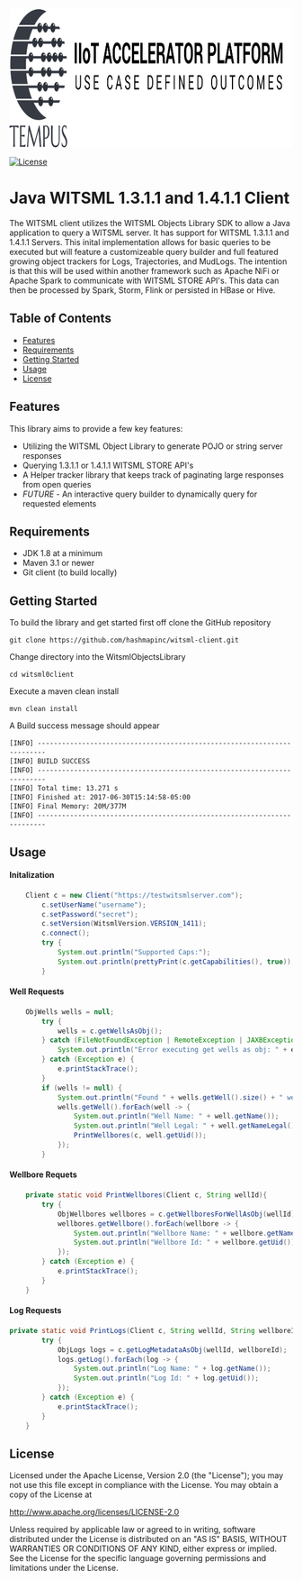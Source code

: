 <img src="https://github.com/hashmapinc/hashmap.github.io/blob/master/images/tempus/Tempus_Logo_Black_with_TagLine.png" width="950" height="245" alt="Hashmap, Inc Tempus"/>

[![License](http://img.shields.io/:license-Apache%202-blue.svg)](http://www.apache.org/licenses/LICENSE-2.0.txt)


# Java WITSML 1.3.1.1 and 1.4.1.1 Client

The WITSML client utilizes the WITSML Objects Library SDK to allow a Java application to query a WITSML server. It has 
support for WITSML 1.3.1.1 and 1.4.1.1 Servers. This inital implementation allows for basic queries to be executed but
will feature a customizeable query builder and full featured growing object trackers for Logs, Trajectories, and MudLogs. 
The intention is that this will be used within another framework such as Apache NiFi or Apache Spark to communicate with
WITSML STORE API's. This data can then be processed by Spark, Storm, Flink or persisted in HBase or Hive. 

## Table of Contents

- [Features](#features)
- [Requirements](#requirements)
- [Getting Started](#getting-started)
- [Usage](#usage)
- [License](#license)

## Features

This library aims to provide a few key features:

* Utilizing the WITSML Object Library to generate POJO or string server responses
* Querying 1.3.1.1 or 1.4.1.1 WITSML STORE API's
* A Helper tracker library that keeps track of paginating large responses from open queries
* *FUTURE* - An interactive query builder to dynamically query for requested elements

## Requirements

* JDK 1.8 at a minimum
* Maven 3.1 or newer
* Git client (to build locally)

## Getting Started
To build the library and get started first off clone the GitHub repository 

    git clone https://github.com/hashmapinc/witsml-client.git

Change directory into the WitsmlObjectsLibrary

    cd witsml0client
    
Execute a maven clean install

    mvn clean install
    
A Build success message should appear
    
    [INFO] ------------------------------------------------------------------------
    [INFO] BUILD SUCCESS
    [INFO] ------------------------------------------------------------------------
    [INFO] Total time: 13.271 s
    [INFO] Finished at: 2017-06-30T15:14:58-05:00
    [INFO] Final Memory: 20M/377M
    [INFO] ------------------------------------------------------------------------
    
## Usage

#### Initalization
```java
    Client c = new Client("https://testwitsmlserver.com");
        c.setUserName("username");
        c.setPassword("secret");
        c.setVersion(WitsmlVersion.VERSION_1411);
        c.connect();
        try {
            System.out.println("Supported Caps:");
            System.out.println(prettyPrint(c.getCapabilities(), true));
        }
``` 

#### Well Requests
```java
    ObjWells wells = null;
        try {
            wells = c.getWellsAsObj();
        } catch (FileNotFoundException | RemoteException | JAXBException e) {
            System.out.println("Error executing get wells as obj: " + e.getMessage());
        } catch (Exception e) {
            e.printStackTrace();
        }
        if (wells != null) {
            System.out.println("Found " + wells.getWell().size() + " wells.");
            wells.getWell().forEach(well -> {
                System.out.println("Well Name: " + well.getName());
                System.out.println("Well Legal: " + well.getNameLegal());
                PrintWellbores(c, well.getUid());
            });
        }
```
 
#### Wellbore Requets
```java
    private static void PrintWellbores(Client c, String wellId){
        try {
            ObjWellbores wellbores = c.getWellboresForWellAsObj(wellId);
            wellbores.getWellbore().forEach(wellbore -> {
                System.out.println("Wellbore Name: " + wellbore.getName());
                System.out.println("Wellbore Id: " + wellbore.getUid());
            });
        } catch (Exception e) {
            e.printStackTrace();
        }
    }
```

#### Log Requests
```java
private static void PrintLogs(Client c, String wellId, String wellboreId){
        try {
            ObjLogs logs = c.getLogMetadataAsObj(wellId, wellboreId);
            logs.getLog().forEach(log -> {
                System.out.println("Log Name: " + log.getName());
                System.out.println("Log Id: " + log.getUid());
            });
        } catch (Exception e) {
            e.printStackTrace();
        }
    }
```

## License

Licensed under the Apache License, Version 2.0 (the "License");
you may not use this file except in compliance with the License.
You may obtain a copy of the License at

  http://www.apache.org/licenses/LICENSE-2.0

Unless required by applicable law or agreed to in writing, software
distributed under the License is distributed on an "AS IS" BASIS,
WITHOUT WARRANTIES OR CONDITIONS OF ANY KIND, either express or implied.
See the License for the specific language governing permissions and
limitations under the License.
